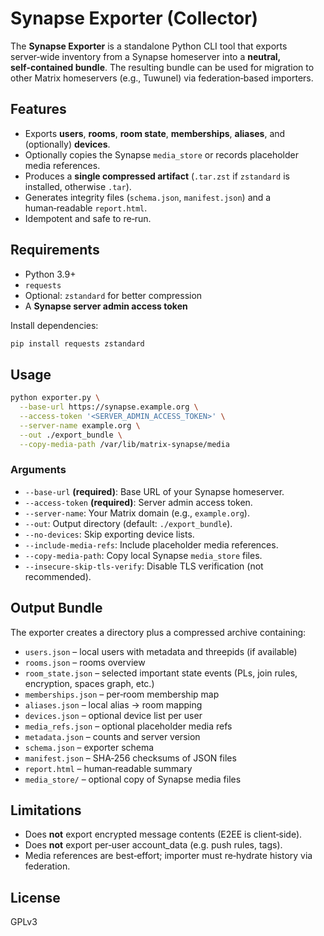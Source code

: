 # Synapse Exporter (Collector)

The **Synapse Exporter** is a standalone Python CLI tool that exports server‑wide inventory from a Synapse homeserver into a **neutral, self‑contained bundle**. The resulting bundle can be used for migration to other Matrix homeservers (e.g., Tuwunel) via federation‑based importers.

## Features
- Exports **users**, **rooms**, **room state**, **memberships**, **aliases**, and (optionally) **devices**.
- Optionally copies the Synapse `media_store` or records placeholder media references.
- Produces a **single compressed artifact** (`.tar.zst` if `zstandard` is installed, otherwise `.tar`).
- Generates integrity files (`schema.json`, `manifest.json`) and a human‑readable `report.html`.
- Idempotent and safe to re‑run.

## Requirements
- Python 3.9+
- `requests`
- Optional: `zstandard` for better compression
- A **Synapse server admin access token**

Install dependencies:
```bash
pip install requests zstandard
```

## Usage
```bash
python exporter.py \
  --base-url https://synapse.example.org \
  --access-token '<SERVER_ADMIN_ACCESS_TOKEN>' \
  --server-name example.org \
  --out ./export_bundle \
  --copy-media-path /var/lib/matrix-synapse/media
```

### Arguments
- `--base-url` **(required)**: Base URL of your Synapse homeserver.
- `--access-token` **(required)**: Server admin access token.
- `--server-name`: Your Matrix domain (e.g., `example.org`).
- `--out`: Output directory (default: `./export_bundle`).
- `--no-devices`: Skip exporting device lists.
- `--include-media-refs`: Include placeholder media references.
- `--copy-media-path`: Copy local Synapse `media_store` files.
- `--insecure-skip-tls-verify`: Disable TLS verification (not recommended).

## Output Bundle
The exporter creates a directory plus a compressed archive containing:
- `users.json` – local users with metadata and threepids (if available)
- `rooms.json` – rooms overview
- `room_state.json` – selected important state events (PLs, join rules, encryption, spaces graph, etc.)
- `memberships.json` – per‑room membership map
- `aliases.json` – local alias → room mapping
- `devices.json` – optional device list per user
- `media_refs.json` – optional placeholder media refs
- `metadata.json` – counts and server version
- `schema.json` – exporter schema
- `manifest.json` – SHA‑256 checksums of JSON files
- `report.html` – human‑readable summary
- `media_store/` – optional copy of Synapse media files

## Limitations
- Does **not** export encrypted message contents (E2EE is client‑side).
- Does **not** export per‑user account_data (e.g. push rules, tags).
- Media references are best‑effort; importer must re‑hydrate history via federation.

## License
GPLv3
